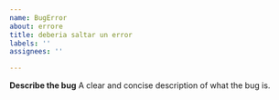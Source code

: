 ```yaml
---
name: BugError
about: errore
title: deberia saltar un error
labels: ''
assignees: ''

---
```


**Describe the bug**
A clear and concise description of what the bug is.
